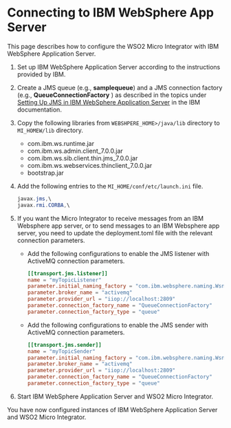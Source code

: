 # Connecting to IBM WebSphere App Server

This page describes how to configure the WSO2 Micro Integrator with IBM WebSphere Application Server.

1. Set up IBM WebSphere Application Server according to the instructions provided by IBM.
2. Create a JMS queue (e.g., **samplequeue**) and a JMS connection factory (e.g., **QueueConnectionFactory** ) as described in the topics under [Setting Up JMS in IBM WebSphere Application Server](http://pic.dhe.ibm.com/infocenter/iisinfsv/v8r5/index.jsp?topic=%2Fcom.ibm.swg.im.iis.infoservdir.user.doc%2Ftopics%2Ft_isd_user_creating_jms_que_cx_fact.html) in the IBM documentation.
3. Copy the following libraries from `WEBSHPERE_HOME>/java/lib` directory to `MI_HOMEW/lib` directory.

    -   com.ibm.ws.runtime.jar
    -   com.ibm.ws.admin.client_7.0.0.jar
    -   com.ibm.ws.sib.client.thin.jms_7.0.0.jar
    -   com.ibm.ws.webservices.thinclient_7.0.0.jar
    -   bootstrap.jar

4. Add the following entries to the `MI_HOME/conf/etc/launch.ini` file.

    ```java
    javax.jms,\
    javax.rmi.CORBA,\
    ```
5. If you want the Micro Integrator to receive messages from an IBM Websphere app server, or to send messages to an IBM Websphere app server, you need to update the deployment.toml file with the relevant connection parameters.

    - Add the following configurations to enable the JMS listener with ActiveMQ connection parameters.
        ```toml
        [[transport.jms.listener]]
        name = "myTopicListener"
        parameter.initial_naming_factory = "com.ibm.websphere.naming.WsnInitialContextFactory"
        parameter.broker_name = "activemq" 
        parameter.provider_url = "iiop://localhost:2809"
        parameter.connection_factory_name = "QueueConnectionFactory"
        parameter.connection_factory_type = "queue"
        ```

    - Add the following configurations to enable the JMS sender with ActiveMQ connection parameters.
        ```toml
        [[transport.jms.sender]]
        name = "myTopicSender"
        parameter.initial_naming_factory = "com.ibm.websphere.naming.WsnInitialContextFactory"
        parameter.broker_name = "activemq"
        parameter.provider_url = "iiop://localhost:2809"
        parameter.connection_factory_name = "QueueConnectionFactory"
        parameter.connection_factory_type = "queue"
        ```
  
5. Start IBM WebSphere Application Server and WSO2 Micro Integrator.

You have now configured instances of IBM WebSphere Application Server and WSO2 Micro Integrator.
